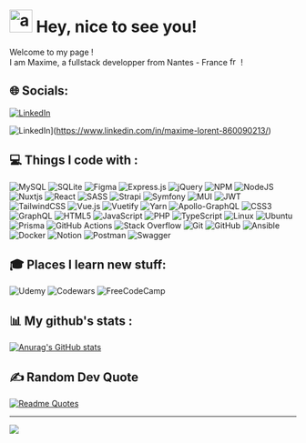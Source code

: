# <img                 src="https://camo.githubusercontent.com/ee9d678a838fdc800a7b1449bae75552c13bfa5afeb275eb6b315e02499c8ba0/68747470733a2f2f656d6f6a69732e736c61636b6d6f6a69732e636f6d2f656d6f6a69732f696d616765732f313533313834393433302f343234362f626c6f622d73756e676c61737365732e6769663f31353331383439343330" width="40" height="40" alt="animated smiley" />  Hey, nice to see you! 
<p> Welcome to my page ! <br />
I am Maxime, a fullstack developper from Nantes - France <img src="https://camo.githubusercontent.com/91569e9a7327b49d7d2d017932b67fddc645967030c6342b64020a6bf7dd11a4/68747470733a2f2f63646e2d69636f6e732d706e672e666c617469636f6e2e636f6d2f3531322f3139372f3139373536302e706e67" width="15" height="15" alt="french flag"/> ! </p>

## 🌐 Socials:
[![LinkedIn](https://img.shields.io/badge/linkedin-%230077B5.svg?style=for-the-badge&logo=linkedin&logoColor=white)](https://www.linkedin.com/in/maxime-lorent-860090213)

![LinkedIn](https://img.shields.io/badge/linkedin-%230077B5.svg?style=for-the-badge&logo=linkedin&logoColor=white)](https://www.linkedin.com/in/maxime-lorent-860090213/)

## 💻 Things I code with :
![MySQL](https://img.shields.io/badge/mysql-4479A1.svg?style=for-the-badge&logo=mysql&logoColor=white)
![SQLite](https://img.shields.io/badge/sqlite-%2307405e.svg?style=for-the-badge&logo=sqlite&logoColor=white)
![Figma](https://img.shields.io/badge/figma-%23F24E1E.svg?style=for-the-badge&logo=figma&logoColor=white) 
![Express.js](https://img.shields.io/badge/express.js-%23404d59.svg?style=for-the-badge&logo=express&logoColor=%2361DAFB) ![jQuery](https://img.shields.io/badge/jquery-%230769AD.svg?style=for-the-badge&logo=jquery&logoColor=white) ![NPM](https://img.shields.io/badge/NPM-%23CB3837.svg?style=for-the-badge&logo=npm&logoColor=white) ![NodeJS](https://img.shields.io/badge/node.js-6DA55F?style=for-the-badge&logo=node.js&logoColor=white) ![Nuxtjs](https://img.shields.io/badge/Nuxt-002E3B?style=for-the-badge&logo=nuxtdotjs&logoColor=#00DC82) ![React](https://img.shields.io/badge/react-%2320232a.svg?style=for-the-badge&logo=react&logoColor=%2361DAFB) ![SASS](https://img.shields.io/badge/SASS-hotpink.svg?style=for-the-badge&logo=SASS&logoColor=white) ![Strapi](https://img.shields.io/badge/strapi-%232E7EEA.svg?style=for-the-badge&logo=strapi&logoColor=white) ![Symfony](https://img.shields.io/badge/symfony-%23000000.svg?style=for-the-badge&logo=symfony&logoColor=white) ![MUI](https://img.shields.io/badge/MUI-%230081CB.svg?style=for-the-badge&logo=mui&logoColor=white) ![JWT](https://img.shields.io/badge/JWT-black?style=for-the-badge&logo=JSON%20web%20tokens) ![TailwindCSS](https://img.shields.io/badge/tailwindcss-%2338B2AC.svg?style=for-the-badge&logo=tailwind-css&logoColor=white) ![Vue.js](https://img.shields.io/badge/vuejs-%2335495e.svg?style=for-the-badge&logo=vuedotjs&logoColor=%234FC08D) ![Vuetify](https://img.shields.io/badge/Vuetify-1867C0?style=for-the-badge&logo=vuetify&logoColor=AEDDFF) ![Yarn](https://img.shields.io/badge/yarn-%232C8EBB.svg?style=for-the-badge&logo=yarn&logoColor=white) ![Apollo-GraphQL](https://img.shields.io/badge/-ApolloGraphQL-311C87?style=for-the-badge&logo=apollo-graphql)
![CSS3](https://img.shields.io/badge/css3-%231572B6.svg?style=for-the-badge&logo=css3&logoColor=white) 	![GraphQL](https://img.shields.io/badge/-GraphQL-E10098?style=for-the-badge&logo=graphql&logoColor=white) ![HTML5](https://img.shields.io/badge/html5-%23E34F26.svg?style=for-the-badge&logo=html5&logoColor=white) ![JavaScript](https://img.shields.io/badge/javascript-%23323330.svg?style=for-the-badge&logo=javascript&logoColor=%23F7DF1E) ![PHP](https://img.shields.io/badge/php-%23777BB4.svg?style=for-the-badge&logo=php&logoColor=white) ![TypeScript](https://img.shields.io/badge/typescript-%23007ACC.svg?style=for-the-badge&logo=typescript&logoColor=white)
![Linux](https://img.shields.io/badge/Linux-FCC624?style=for-the-badge&logo=linux&logoColor=black) ![Ubuntu](https://img.shields.io/badge/Ubuntu-E95420?style=for-the-badge&logo=ubuntu&logoColor=white) 
![Prisma](https://img.shields.io/badge/Prisma-3982CE?style=for-the-badge&logo=Prisma&logoColor=white) 
![GitHub Actions](https://img.shields.io/badge/github%20actions-%232671E5.svg?style=for-the-badge&logo=githubactions&logoColor=white)
![Stack Overflow](https://img.shields.io/badge/-Stackoverflow-FE7A16?style=for-the-badge&logo=stack-overflow&logoColor=white)
![Git](https://img.shields.io/badge/git-%23F05033.svg?style=for-the-badge&logo=git&logoColor=white) ![GitHub](https://img.shields.io/badge/github-%23121011.svg?style=for-the-badge&logo=github&logoColor=white)
![Ansible](https://img.shields.io/badge/ansible-%231A1918.svg?style=for-the-badge&logo=ansible&logoColor=white) ![Docker](https://img.shields.io/badge/docker-%230db7ed.svg?style=for-the-badge&logo=docker&logoColor=white) ![Notion](https://img.shields.io/badge/Notion-%23000000.svg?style=for-the-badge&logo=notion&logoColor=white) ![Postman](https://img.shields.io/badge/Postman-FF6C37?style=for-the-badge&logo=postman&logoColor=white) ![Swagger](https://img.shields.io/badge/-Swagger-%23Clojure?style=for-the-badge&logo=swagger&logoColor=white)

## 🎓 Places I learn new stuff:
![Udemy](https://img.shields.io/badge/Udemy-A435F0?style=for-the-badge&logo=Udemy&logoColor=white) ![Codewars](https://img.shields.io/badge/Codewars-B1361E?style=for-the-badge&logo=codewars&logoColor=grey) ![FreeCodeCamp](https://img.shields.io/badge/Freecodecamp-%23123.svg?&style=for-the-badge&logo=freecodecamp&logoColor=green)

## 📊 My github's stats :
[![Anurag's GitHub stats](https://github-readme-stats.vercel.app/api?username=LorentMaxime&show_icons=true&theme=radical)](https://github.com/lorentmaxime/github-readme-stats)

## ✍️ Random Dev Quote
[![Readme Quotes](https://quotes-github-readme.vercel.app/api?type=horizontal&theme=radical)](https://github.com/piyushsuthar/github-readme-quotes)

<hr />

![](https://komarev.com/ghpvc/?username=LorentMaxime&style=for-the-badge)

<!--
**LorentMaxime/LorentMaxime** is a ✨ _special_ ✨ repository because its `README.md` (this file) appears on your GitHub profile.

Here are some ideas to get you started:

- 🔭 I’m currently working on ...
- 🌱 I’m currently learning ...
- 👯 I’m looking to collaborate on ...
- 🤔 I’m looking for help with ...
- 💬 Ask me about ...
- 📫 How to reach me: ...
- 😄 Pronouns: ...
- ⚡ Fun fact: ...
-->
